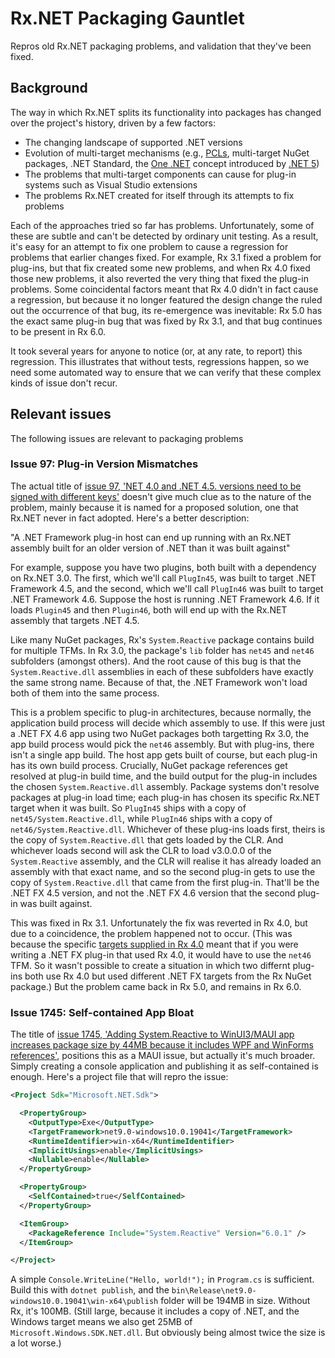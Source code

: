 # Rx.NET Packaging Gauntlet

Repros old Rx.NET packaging problems, and validation that they've been fixed.

## Background

The way in which Rx.NET splits its functionality into packages has changed over the project's history, driven by a few factors:

* The changing landscape of supported .NET versions
* Evolution of multi-target mechanisms (e.g., [PCLs](https://learn.microsoft.com/en-us/previous-versions/dotnet/framework/cross-platform/portable-class-library), multi-target NuGet packages, .NET Standard, the [One .NET](https://learn.microsoft.com/en-us/shows/build-2020/bod106) concept introduced by [.NET 5](https://devblogs.microsoft.com/dotnet/introducing-net-5/))
* The problems that multi-target components can cause for plug-in systems such as Visual Studio extensions
* The problems Rx.NET created for itself through its attempts to fix problems

Each of the approaches tried so far has problems. Unfortunately, some of these are subtle and can't be detected by ordinary unit testing. As a result, it's easy for an attempt to fix one problem to cause a regression for problems that earlier changes fixed. For example, Rx 3.1 fixed a problem for plug-ins, but that fix created some new problems, and when Rx 4.0 fixed those new problems, it also reverted the very thing that fixed the plug-in problems. Some coincidental factors meant that Rx 4.0 didn't in fact cause a regression, but because it no longer featured the design change the ruled out the occurrence of that bug, its re-emergence was inevitable: Rx 5.0 has the exact same plug-in bug that was fixed by Rx 3.1, and that bug continues to be present in Rx 6.0.

It took several years for anyone to notice (or, at any rate, to report) this regression. This illustrates that without tests, regressions happen, so we need some automated way to ensure that we can verify that these complex kinds of issue don't recur.


## Relevant issues

The following issues are relevant to packaging problems

### Issue 97: Plug-in Version Mismatches

The actual title of [issue 97, 'NET 4.0 and .NET 4.5. versions need to be signed with different keys'](https://github.com/dotnet/reactive/issues/97) doesn't give much clue as to the nature of the problem, mainly because it is named for a proposed solution, one that Rx.NET never in fact adopted. Here's a better description:

"A .NET Framework plug-in host can end up running with an Rx.NET assembly built for an older version of .NET than it was built against"

For example, suppose you have two plugins, both built with a dependency on Rx.NET 3.0. The first, which we'll call `PlugIn45`, was built to target .NET Framework 4.5, and the second, which we'll call `PlugIn46` was built to target .NET Framework 4.6. Suppose the host is running .NET Framework 4.6. If it loads `Plugin45` and then `Plugin46`, both will end up with the Rx.NET assembly that targets .NET 4.5.

Like many NuGet packages, Rx's `System.Reactive` package contains build for multiple TFMs. In Rx 3.0, the package's `lib` folder has `net45` and `net46` subfolders (amongst others). And the root cause of this bug is that the `System.Reactive.dll` assemblies in each of these subfolders have exactly the same strong name. Because of that, the .NET Framework won't load both of them into the same process.

This is a problem specific to plug-in architectures, because normally, the application build process will decide which assembly to use. If this were just a .NET FX 4.6 app using two NuGet packages both targetting Rx 3.0, the app build process would pick the `net46` assembly. But with plug-ins, there isn't a single app build. The host app gets built of course, but each plug-in has its own build process. Crucially, NuGet package references get resolved at plug-in build time, and the build output for the plug-in includes the chosen `System.Reactive.dll` assembly. Package systems don't resolve packages at plug-in load time; each plug-in has chosen its specific Rx.NET target when it was built. So `PlugIn45` ships with a copy of `net45/System.Reactive.dll`, while `PlugIn46` ships with a copy of `net46/System.Reactive.dll`. Whichever of these plug-ins loads first, theirs is the copy of `System.Reactive.dll` that gets loaded by the CLR. And whichever loads second will ask the CLR to load v3.0.0.0 of the `System.Reactive` assembly, and the CLR will realise it has already loaded an assembly with that exact name, and so the second plug-in gets to use the copy of `System.Reactive.dll` that came from the first plug-in. That'll be the .NET FX 4.5 version, and not the .NET FX 4.6 version that the second plug-in was built against.

This was fixed in Rx 3.1. Unfortunately the fix was reverted in Rx 4.0, but due to a coincidence, the problem happened not to occur. (This was because the specific [targets supplied in Rx 4.0](https://www.nuget.org/packages/System.Reactive/4.0.0#supportedframeworks-body-tab) meant that if you were writing a .NET FX plug-in that used Rx 4.0, it would have to use the `net46` TFM. So it wasn't possible to create a situation in which two differnt plug-ins both use Rx 4.0 but used different .NET FX targets from the Rx NuGet package.)  But the problem came back in Rx 5.0, and remains in Rx 6.0.


### Issue 1745: Self-contained App Bloat

The title of [issue 1745, 'Adding System.Reactive to WinUI3/MAUI app increases package size by 44MB because it includes WPF and WinForms references'](https://github.com/dotnet/reactive/issues/1745), positions this as a MAUI issue, but actually it's much broader. Simply creating a console application and publishing it as self-contained is enough. Here's a project file that will repro the issue:

```xml
<Project Sdk="Microsoft.NET.Sdk">

  <PropertyGroup>
    <OutputType>Exe</OutputType>
    <TargetFramework>net9.0-windows10.0.19041</TargetFramework>
    <RuntimeIdentifier>win-x64</RuntimeIdentifier>
    <ImplicitUsings>enable</ImplicitUsings>
    <Nullable>enable</Nullable>
  </PropertyGroup>

  <PropertyGroup>
    <SelfContained>true</SelfContained>
  </PropertyGroup>

  <ItemGroup>
    <PackageReference Include="System.Reactive" Version="6.0.1" />
  </ItemGroup>

</Project>
```

A simple `Console.WriteLine("Hello, world!");` in `Program.cs` is sufficient. Build this with `dotnet publish`, and the `bin\Release\net9.0-windows10.0.19041\win-x64\publish` folder will be 194MB in size. Without Rx, it's 100MB. (Still large, because it includes a copy of .NET, and the Windows target means we also get 25MB of `Microsoft.Windows.SDK.NET.dll`. But obviously being almost twice the size is a lot worse.)